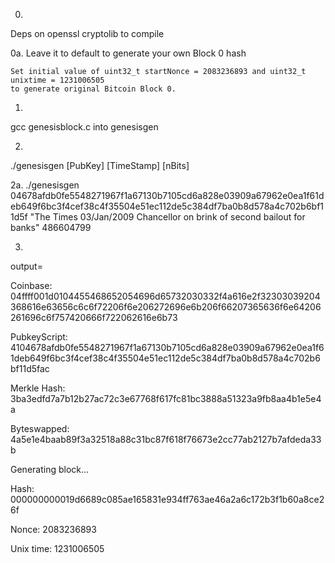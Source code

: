 0.
Deps on openssl cryptolib to compile

0a. Leave it to default to generate your own Block 0 hash

    Set initial value of uint32_t startNonce = 2083236893 and uint32_t unixtime = 1231006505 
    to generate original Bitcoin Block 0.

1.
gcc genesisblock.c into genesisgen

2.
./genesisgen [PubKey] [TimeStamp] [nBits]

2a.
./genesisgen 04678afdb0fe5548271967f1a67130b7105cd6a828e03909a67962e0ea1f61deb649f6bc3f4cef38c4f35504e51ec112de5c384df7ba0b8d578a4c702b6bf11d5f "The Times 03/Jan/2009 Chancellor on brink of second bailout for banks" 486604799

3.
output=

Coinbase: 04ffff001d0104455468652054696d65732030332f4a616e2f32303039204368616e63656c6c6f72206f6e206272696e6b206f66207365636f6e64206261696c6f757420666f722062616e6b73

PubkeyScript: 4104678afdb0fe5548271967f1a67130b7105cd6a828e03909a67962e0ea1f61deb649f6bc3f4cef38c4f35504e51ec112de5c384df7ba0b8d578a4c702b6bf11d5fac

Merkle Hash: 3ba3edfd7a7b12b27ac72c3e67768f617fc81bc3888a51323a9fb8aa4b1e5e4a

Byteswapped: 4a5e1e4baab89f3a32518a88c31bc87f618f76673e2cc77ab2127b7afdeda33b


Generating block...

Hash: 000000000019d6689c085ae165831e934ff763ae46a2a6c172b3f1b60a8ce26f

Nonce: 2083236893

Unix time: 1231006505
